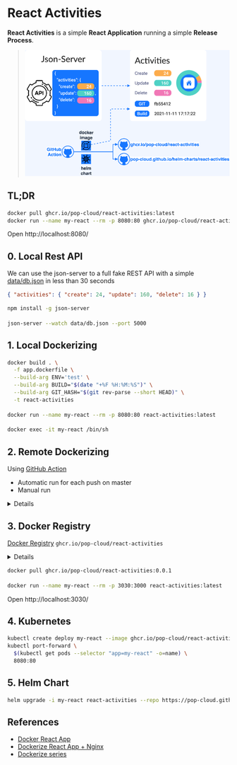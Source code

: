 # React Activities

**React Activities** is a simple **React Application** running a simple **Release Process**.
> ![image](doc/arch.png)

## TL;DR

```bash
docker pull ghcr.io/pop-cloud/react-activities:latest
docker run --name my-react --rm -p 8080:80 ghcr.io/pop-cloud/react-activities:latest
```

Open http://localhost:8080/

## 0. Local Rest API

We can use the json-server to a full fake REST API with a simple [data/db.json](data/db.json) in less than 30 seconds 

```json
{ "activities": { "create": 24, "update": 160, "delete": 16 } }
```

```bash
npm install -g json-server

json-server --watch data/db.json --port 5000
```

## 1. Local Dockerizing

```bash
docker build . \
  -f app.dockerfile \
  --build-arg ENV='test' \
  --build-arg BUILD="$(date "+%F %H:%M:%S")" \
  --build-arg GIT_HASH="$(git rev-parse --short HEAD)" \
  -t react-activities
  
docker run --name my-react --rm -p 8080:80 react-activities:latest

docker exec -it my-react /bin/sh
```

## 2. Remote Dockerizing
Using [GitHub Action](https://github.com/niehaitao/react-activities/actions)
- Automatic run for each push on master
- Manual run

<details>

> ![image](doc/ci-docker-githhub-action.png)

</details>

## 3. Docker Registry

[Docker Registry](https://github.com/orgs/pop-cloud/packages/container/package/react-activities) `ghcr.io/pop-cloud/react-activities`

<details>

> ![image](doc/ci-docker-registry.png)

</details>

```bash
docker pull ghcr.io/pop-cloud/react-activities:0.0.1

docker run --name my-react --rm -p 3030:3000 react-activities:latest
```
Open http://localhost:3030/

## 4. Kubernetes

```bash
kubectl create deploy my-react --image ghcr.io/pop-cloud/react-activities:latest
kubectl port-forward \
  $(kubectl get pods --selector "app=my-react" -o=name) \
  8080:80
```

## 5. Helm Chart

```bash
helm upgrade -i my-react react-activities --repo https://pop-cloud.github.io/helm-charts
```

## References

- [Docker React App](https://www.bogotobogo.com/DevOps/Docker/Docker-React-App.php)
- [Dockerize React App + Nginx](https://www.freecodecamp.org/news/how-to-implement-runtime-environment-variables-with-create-react-app-docker-and-nginx-7f9d42a91d70/)
- [Dockerize series](https://dev.to/karanpratapsingh/series/13483)